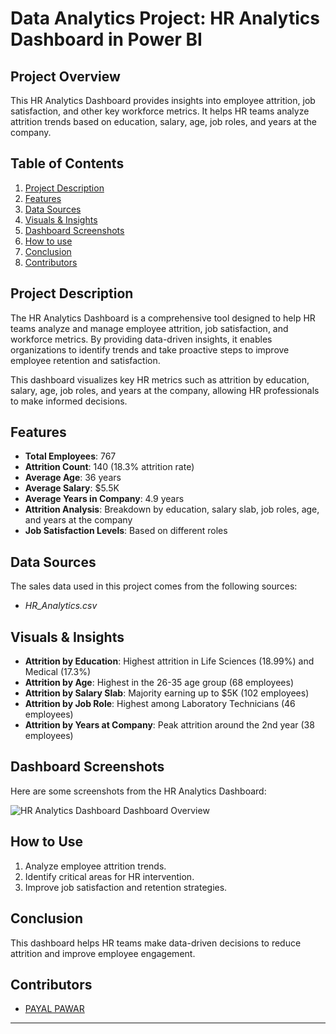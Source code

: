# Data Analytics Project: HR Analytics Dashboard in Power BI

## Project Overview
This HR Analytics Dashboard provides insights into employee attrition, job satisfaction, and other key workforce metrics. It helps HR teams analyze attrition trends based on education, salary, age, job roles, and years at the company.

## Table of Contents
1. [Project Description](#project-description)
2. [Features](#features)
3. [Data Sources](#data-sources)
4. [Visuals & Insights](#Visuals-Insights)
5. [Dashboard Screenshots](#dashboard-screenshots)
6. [How to use](#how-to-use)
7. [Conclusion](#conclusion)
8. [Contributors](#contributors)


## Project Description
The HR Analytics Dashboard is a comprehensive tool designed to help HR teams analyze and manage employee attrition, job satisfaction, and workforce metrics. By providing data-driven insights, it enables organizations to identify trends and take proactive steps to improve employee retention and satisfaction.

This dashboard visualizes key HR metrics such as attrition by education, salary, age, job roles, and years at the company, allowing HR professionals to make informed decisions.

## Features
- **Total Employees**: 767
- **Attrition Count**: 140 (18.3% attrition rate)
- **Average Age**: 36 years
- **Average Salary**: $5.5K
- **Average Years in Company**: 4.9 years
- **Attrition Analysis**: Breakdown by education, salary slab, job roles, age, and years at the company
- **Job Satisfaction Levels**: Based on different roles

## Data Sources
The sales data used in this project comes from the following sources:
- *HR_Analytics.csv*

## Visuals & Insights
- **Attrition by Education**: Highest attrition in Life Sciences (18.99%) and Medical (17.3%)
- **Attrition by Age**: Highest in the 26-35 age group (68 employees)
- **Attrition by Salary Slab**: Majority earning up to $5K (102 employees)
- **Attrition by Job Role**: Highest among Laboratory Technicians (46 employees)
- **Attrition by Years at Company**: Peak attrition around the 2nd year (38 employees)

## Dashboard Screenshots
Here are some screenshots from the HR Analytics Dashboard:

![HR Analytics Dashboard]("ss.png")
Dashboard Overview

## How to Use
1. Analyze employee attrition trends.
2. Identify critical areas for HR intervention.
3. Improve job satisfaction and retention strategies.

## Conclusion
This dashboard helps HR teams make data-driven decisions to reduce attrition and improve employee engagement.

## Contributors
- [PAYAL PAWAR](https://github.com/paaayall)

---
